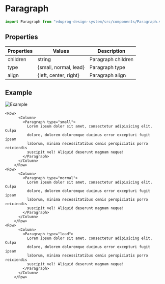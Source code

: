 # Paragraph

```js
import Paragraph from "eduprog-design-system/src/components/Paragraph.vue";
```

## Properties

| Properties | Values                | Description        |
| ---------- | --------------------- | ------------------ |
| children   | string                | Paragraph children |
| type       | {small, normal, lead} | Paragraph type     |
| align      | {left, center, right} | Paragraph align    |

## Example

![Example](https://i.imgur.com/mw9Pd2b.png)

```vue
<Row>
      <Column>
        <Paragraph type="small">
          Lorem ipsum dolor sit amet, consectetur adipisicing elit. Culpa
          dolore, dolorem doloremque ducimus error excepturi fugit ipsam
          laborum, minima necessitatibus omnis perspiciatis porro reiciendis
          suscipit vel! Aliquid deserunt magnam neque!
        </Paragraph>
      </Column>
    </Row>
<Row>
      <Column>
        <Paragraph type="normal">
          Lorem ipsum dolor sit amet, consectetur adipisicing elit. Culpa
          dolore, dolorem doloremque ducimus error excepturi fugit ipsam
          laborum, minima necessitatibus omnis perspiciatis porro reiciendis
          suscipit vel! Aliquid deserunt magnam neque!
        </Paragraph>
      </Column>
    </Row>
<Row>
      <Column>
        <Paragraph type="lead">
          Lorem ipsum dolor sit amet, consectetur adipisicing elit. Culpa
          dolore, dolorem doloremque ducimus error excepturi fugit ipsam
          laborum, minima necessitatibus omnis perspiciatis porro reiciendis
          suscipit vel! Aliquid deserunt magnam neque!
        </Paragraph>
      </Column>
    </Row>
```
